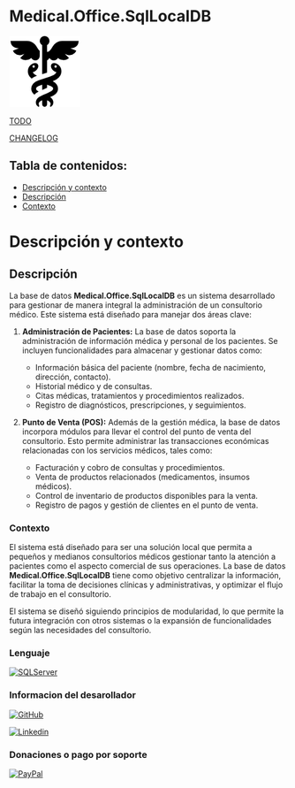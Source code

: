 # Medical.Office.SqlLocalDB 

![enter image description here](./Documentacion/Img/caduceo.png)

[TODO](./Documentacion/TODO.md)

[CHANGELOG](./Documentacion/CHANGELOG.md)

## Tabla de contenidos:
- [Descripción y contexto](#Descripción-y-contexto)
- [Descripción](#Descripción)
- [Contexto](#Contexto)



# Descripción y contexto


## Descripción

La base de datos **Medical.Office.SqlLocalDB** es un sistema desarrollado para gestionar de manera integral la administración de un consultorio médico. Este sistema está diseñado para manejar dos áreas clave:

1.  **Administración de Pacientes:** La base de datos soporta la administración de información médica y personal de los pacientes. Se incluyen funcionalidades para almacenar y gestionar datos como:
    
    -   Información básica del paciente (nombre, fecha de nacimiento, dirección, contacto).
    -   Historial médico y de consultas.
    -   Citas médicas, tratamientos y procedimientos realizados.
    -   Registro de diagnósticos, prescripciones, y seguimientos.
2.  **Punto de Venta (POS):** Además de la gestión médica, la base de datos incorpora módulos para llevar el control del punto de venta del consultorio. Esto permite administrar las transacciones económicas relacionadas con los servicios médicos, tales como:
    
    -   Facturación y cobro de consultas y procedimientos.
    -   Venta de productos relacionados (medicamentos, insumos médicos).
    -   Control de inventario de productos disponibles para la venta.
    -   Registro de pagos y gestión de clientes en el punto de venta.

### **Contexto**

El sistema está diseñado para ser una solución local que permita a pequeños y medianos consultorios médicos gestionar tanto la atención a pacientes como el aspecto comercial de sus operaciones. La base de datos **Medical.Office.SqlLocalDB** tiene como objetivo centralizar la información, facilitar la toma de decisiones clínicas y administrativas, y optimizar el flujo de trabajo en el consultorio.

El sistema se diseñó siguiendo principios de modularidad, lo que permite la futura integración con otros sistemas o la expansión de funcionalidades según las necesidades del consultorio.

### Lenguaje
[![SQLServer](https://img.shields.io/badge/Microsoft%20SQL%20Server-CC2927?style=for-the-badge&logo=microsoft%20sql%20server&logoColor=white)](https://www.microsoft.com/es-mx/sql-server/sql-server-downloads)

### Informacion del desarollador
 [![GitHub](https://img.shields.io/badge/GitHub-100000?style=for-the-badge&logo=github&logoColor=white)](https://github.com/Raptor057)

 [![Linkedin](https://img.shields.io/badge/LinkedIn-0077B5?style=for-the-badge&logo=linkedin&logoColor=white)](https://www.linkedin.com/in/rogelio-arri/) 

### Donaciones o pago por soporte
 [![PayPal](https://img.shields.io/badge/PayPal-00457C?style=for-the-badge&logo=paypal&logoColor=white)](https://paypal.me/RogelioArriaga?country.x=MX&locale.x=es_XC) 
